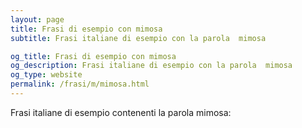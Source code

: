 ```yaml
---
layout: page
title: Frasi di esempio con mimosa 
subtitle: Frasi italiane di esempio con la parola  mimosa

og_title: Frasi di esempio con mimosa 
og_description: Frasi italiane di esempio con la parola  mimosa
og_type: website
permalink: /frasi/m/mimosa.html
---
```


Frasi italiane di esempio contenenti la parola mimosa:


